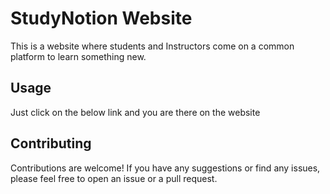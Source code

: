 # StudyNotion Website

This is a website where students and Instructors come on a common platform to learn something new. 

## Usage

Just click on the below link and you are there on the website

## Contributing

Contributions are welcome! If you have any suggestions or find any issues, please feel free to open an issue or a pull request.
